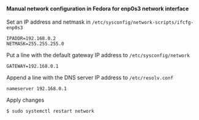
#### Manual network configuration in Fedora for enp0s3 network interface  

Set an IP address and netmask in `/etc/sysconfig/network-scripts/ifcfg-enp0s3`

```text
IPADDR=192.168.0.2
NETMASK=255.255.255.0
```

Put a line with the default gateway IP address to `/etc/sysconfig/network`

```text
GATEWAY=192.168.0.1
```

Append a line with the DNS server IP address to `/etc/resolv.conf`

```console
nameserver 192.168.0.1
```

Apply changes

```bash
$ sudo systemctl restart network
```
